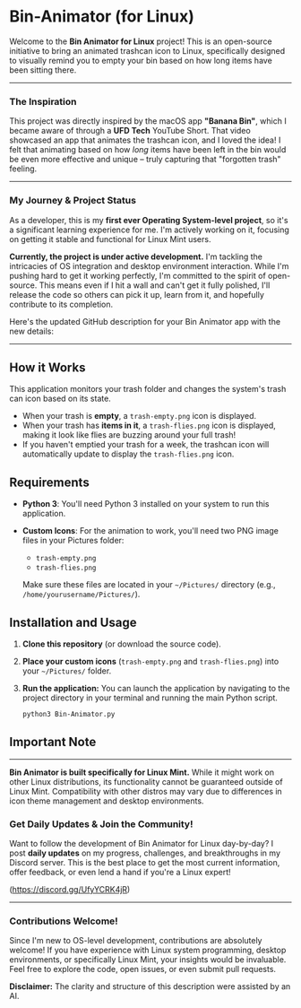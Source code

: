 # Bin-Animator (for Linux)

Welcome to the **Bin Animator for Linux** project\! This is an open-source initiative to bring an animated trashcan icon to Linux, specifically designed to visually remind you to empty your bin based on how long items have been sitting there.

-----

### The Inspiration

This project was directly inspired by the macOS app **"Banana Bin"**, which I became aware of through a **UFD Tech** YouTube Short. That video showcased an app that animates the trashcan icon, and I loved the idea\! I felt that animating based on how *long* items have been left in the bin would be even more effective and unique – truly capturing that "forgotten trash" feeling.

-----

### My Journey & Project Status

As a developer, this is my **first ever Operating System-level project**, so it's a significant learning experience for me. I'm actively working on it, focusing on getting it stable and functional for Linux Mint users.

**Currently, the project is under active development.** I'm tackling the intricacies of OS integration and desktop environment interaction. While I'm pushing hard to get it working perfectly, I'm committed to the spirit of open-source. This means even if I hit a wall and can't get it fully polished, I'll release the code so others can pick it up, learn from it, and hopefully contribute to its completion.

Here's the updated GitHub description for your Bin Animator app with the new details:

---

## How it Works

This application monitors your trash folder and changes the system's trash can icon based on its state.

* When your trash is **empty**, a `trash-empty.png` icon is displayed.
* When your trash has **items in it**, a `trash-flies.png` icon is displayed, making it look like flies are buzzing around your full trash!
* If you haven't emptied your trash for a week, the trashcan icon will automatically update to display the `trash-flies.png` icon.

## Requirements

* **Python 3**: You'll need Python 3 installed on your system to run this application.
* **Custom Icons**: For the animation to work, you'll need two PNG image files in your Pictures folder:
    * `trash-empty.png`
    * `trash-flies.png`

    Make sure these files are located in your `~/Pictures/` directory (e.g., `/home/yourusername/Pictures/`).

## Installation and Usage

1.  **Clone this repository** (or download the source code).
2.  **Place your custom icons** (`trash-empty.png` and `trash-flies.png`) into your `~/Pictures/` folder.
3.  **Run the application:** You can launch the application by navigating to the project directory in your terminal and running the main Python script.

    ```bash
    python3 Bin-Animator.py
    ```

## Important Note

---

**Bin Animator is built specifically for Linux Mint.** While it might work on other Linux distributions, its functionality cannot be guaranteed outside of Linux Mint. Compatibility with other distros may vary due to differences in icon theme management and desktop environments.

### Get Daily Updates & Join the Community\!

Want to follow the development of Bin Animator for Linux day-by-day? I post **daily updates** on my progress, challenges, and breakthroughs in my Discord server. This is the best place to get the most current information, offer feedback, or even lend a hand if you're a Linux expert\!

(https://discord.gg/UfyYCRK4jR)

-----

### Contributions Welcome\!

Since I'm new to OS-level development, contributions are absolutely welcome\! If you have experience with Linux system programming, desktop environments, or specifically Linux Mint, your insights would be invaluable. Feel free to explore the code, open issues, or even submit pull requests.

**Disclaimer:** The clarity and structure of this description were assisted by an AI.
